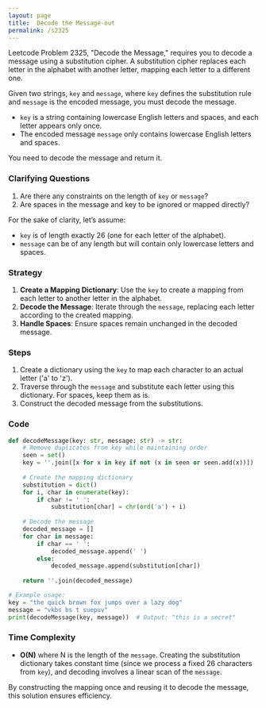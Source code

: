 ```yaml
---
layout: page
title:  Decode the Message-out
permalink: /s2325
---
```

Leetcode Problem 2325, "Decode the Message," requires you to decode a message using a substitution cipher. A substitution cipher replaces each letter in the alphabet with another letter, mapping each letter to a different one.

Given two strings, `key` and `message`, where `key` defines the substitution rule and `message` is the encoded message, you must decode the message.

- `key` is a string containing lowercase English letters and spaces, and each letter appears only once.
- The encoded message `message` only contains lowercase English letters and spaces.

You need to decode the message and return it.

### Clarifying Questions
1. Are there any constraints on the length of `key` or `message`?
2. Are spaces in the message and key to be ignored or mapped directly?

For the sake of clarity, let’s assume:
- `key` is of length exactly 26 (one for each letter of the alphabet).
- `message` can be of any length but will contain only lowercase letters and spaces.

### Strategy
1. **Create a Mapping Dictionary**: Use the `key` to create a mapping from each letter to another letter in the alphabet.
2. **Decode the Message**: Iterate through the `message`, replacing each letter according to the created mapping.
3. **Handle Spaces**: Ensure spaces remain unchanged in the decoded message.

### Steps
1. Create a dictionary using the `key` to map each character to an actual letter ('a' to 'z').
2. Traverse through the `message` and substitute each letter using this dictionary. For spaces, keep them as is.
3. Construct the decoded message from the substitutions.

### Code

```python
def decodeMessage(key: str, message: str) -> str:
    # Remove duplicates from key while maintaining order
    seen = set()
    key = ''.join([x for x in key if not (x in seen or seen.add(x))])
    
    # Create the mapping dictionary
    substitution = dict()
    for i, char in enumerate(key):
        if char != ' ':
            substitution[char] = chr(ord('a') + i)
    
    # Decode the message
    decoded_message = []
    for char in message:
        if char == ' ':
            decoded_message.append(' ')
        else:
            decoded_message.append(substitution[char])
    
    return ''.join(decoded_message)

# Example usage:
key = "the quick brown fox jumps over a lazy dog"
message = "vkbs bs t suepuv"
print(decodeMessage(key, message))  # Output: "this is a secret"
```

### Time Complexity
- **O(N)** where N is the length of the `message`. Creating the substitution dictionary takes constant time (since we process a fixed 26 characters from `key`), and decoding involves a linear scan of the `message`.

By constructing the mapping once and reusing it to decode the message, this solution ensures efficiency.